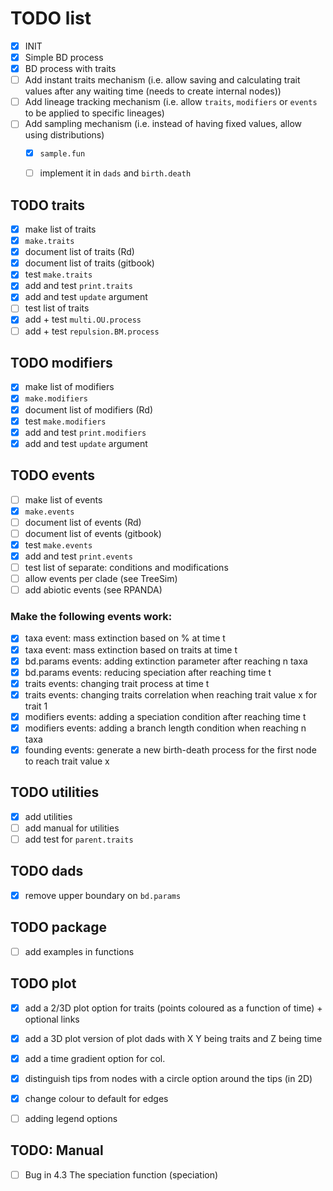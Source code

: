 # TODO list

 - [x] INIT
 - [x] Simple BD process
 - [x] BD process with traits
 - [ ] Add instant traits mechanism (i.e. allow saving and calculating trait values after any waiting time (needs to create internal nodes))
 - [ ] Add lineage tracking mechanism (i.e. allow `traits`, `modifiers` or `events` to be applied to specific lineages)
 - [ ] Add sampling mechanism (i.e. instead of having fixed values, allow using distributions)
    - [x] `sample.fun`
    - [ ] implement it in `dads` and `birth.death`


## TODO traits

 - [x] make list of traits
 - [x] `make.traits`
 - [x] document list of traits (Rd)
 - [x] document list of traits (gitbook)
 - [x] test `make.traits`
 - [x] add and test `print.traits`
 - [x] add and test `update` argument
 - [ ] test list of traits
 - [x] add + test `multi.OU.process`
 - [ ] add + test `repulsion.BM.process`

## TODO modifiers

 - [x] make list of modifiers
 - [x] `make.modifiers`
 - [x] document list of modifiers (Rd)
 - [x] test `make.modifiers`
 - [x] add and test `print.modifiers`
 - [x] add and test `update` argument

## TODO events

 - [ ] make list of events
 - [x] `make.events`
 - [ ] document list of events (Rd)
 - [ ] document list of events (gitbook)
 - [x] test `make.events`
 - [x] add and test `print.events`
 - [ ] test list of separate: conditions and modifications
 - [ ] allow events per clade (see TreeSim)
 - [ ] add abiotic events (see RPANDA)

### Make the following events work:

 - [x] taxa event: mass extinction based on % at time t
 - [x] taxa event: mass extinction based on traits at time t
 - [x] bd.params events: adding extinction parameter after reaching n taxa
 - [x] bd.params events: reducing speciation after reaching time t
 - [x] traits events: changing trait process at time t
 - [x] traits events: changing traits correlation when reaching trait value x for trait 1
 - [x] modifiers events: adding a speciation condition after reaching time t
 - [x] modifiers events: adding a branch length condition when reaching n taxa
 - [x] founding events: generate a new birth-death process for the first node to reach trait value x

## TODO utilities
 
 - [x] add utilities
 - [ ] add manual for utilities
 - [ ] add test for `parent.traits`

## TODO dads

 - [x] remove upper boundary on `bd.params`

## TODO package

 - [ ] add examples in functions

## TODO plot

 - [x] add a 2/3D plot option for traits (points coloured as a function of time) + optional links
 - [x] add a 3D plot version of plot dads with X Y being traits and Z being time
 - [x] add a time gradient option for col.
 - [x] distinguish tips from nodes with a circle option around the tips (in 2D)
 - [x] change colour to default for edges
 - [ ] adding legend options


## TODO: Manual

 - [ ] Bug in 4.3 The speciation function (speciation)
